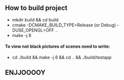 <!-- Задание выполнил Никитин Сергей 205 группа

Реализовал:

1. Базовую часть
2. Синтез последовательности изображений, содержащих поворот 3д моделей вокруг их центра (изображение 5)
3. Загрузку и рендеринг .obj файлов (изображения 10, 11)
4. Фрагментные шейдеры через указатели на функции
5. Блочный алгоритм растеризации
6. Освещение (изображение 9) -->

## How to build project

* mkdir build && cd build
* cmake -DCMAKE_BUILD_TYPE=Release (or Debug) -DUSE_OPENGL=OFF ..
* make -j 8

#### To view not black pictures of scenes need to write:
* cd ./build && make -j 8 && cd .. && ./build/testapp

## ENJJOOOOY
